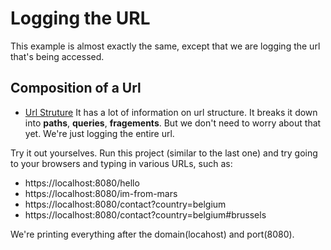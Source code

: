 # Logging the URL

This example is almost exactly the same, except that we are logging the url that's being accessed.

## Composition of a Url

- [Url Struture](https://www.youtube.com/watch?v=OvF_pnJ6zrY) It has a lot of information on url structure. It breaks it down into **paths**, **queries**, **fragements**. But we don't need to worry about that yet. We're just logging the entire url.

Try it out yourselves. Run this project (similar to the last one) and try going to your browsers and typing in various URLs, such as:
- https://localhost:8080/hello
- https://localhost:8080/im-from-mars
- https://localhost:8080/contact?country=belgium
- https://localhost:8080/contact?country=belgium#brussels

We're printing everything after the domain(locahost) and port(8080).
